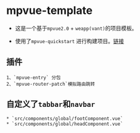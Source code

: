 # mpvue-template
* 这是一个基于`mpvue2.0` + `weapp(vant)`的项目模板。

* 使用了`mpvue-quickstart` 进行构建项目。[链接](https://github.com/F-loat/mpvue-quickstart)

## 插件
    1、`mpvue-entry` 分包
    2、`mpvue-router-patch`模拟路由跳转

## 自定义了`tabbar`和`navbar`
    * `src/components/global/footComponent.vue`
    * `src/components/global/headComponent.vue`
